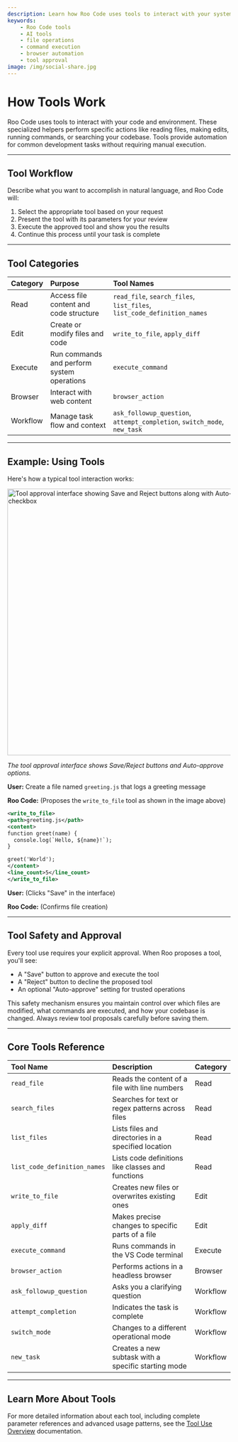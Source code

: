 ```yaml
---
description: Learn how Roo Code uses tools to interact with your system. Understand file operations, command execution, browser control, and the approval workflow.
keywords:
    - Roo Code tools
    - AI tools
    - file operations
    - command execution
    - browser automation
    - tool approval
image: /img/social-share.jpg
---
```


# How Tools Work

Roo Code uses tools to interact with your code and environment. These specialized helpers perform specific actions like reading files, making edits, running commands, or searching your codebase. Tools provide automation for common development tasks without requiring manual execution.

---

## Tool Workflow

Describe what you want to accomplish in natural language, and Roo Code will:

1. Select the appropriate tool based on your request
2. Present the tool with its parameters for your review
3. Execute the approved tool and show you the results
4. Continue this process until your task is complete

---

## Tool Categories

| Category | Purpose                                    | Tool Names                                                               |
| :------- | :----------------------------------------- | :----------------------------------------------------------------------- |
| Read     | Access file content and code structure     | `read_file`, `search_files`, `list_files`, `list_code_definition_names`  |
| Edit     | Create or modify files and code            | `write_to_file`, `apply_diff`                                            |
| Execute  | Run commands and perform system operations | `execute_command`                                                        |
| Browser  | Interact with web content                  | `browser_action`                                                         |
| Workflow | Manage task flow and context               | `ask_followup_question`, `attempt_completion`, `switch_mode`, `new_task` |

---

## Example: Using Tools

Here's how a typical tool interaction works:

<img src="/img/how-tools-work/how-tools-work.png" alt="Tool approval interface showing Save and Reject buttons along with Auto-approve checkbox" width="600" />

_The tool approval interface shows Save/Reject buttons and Auto-approve options._

**User:** Create a file named `greeting.js` that logs a greeting message

**Roo Code:** (Proposes the `write_to_file` tool as shown in the image above)

```xml
<write_to_file>
<path>greeting.js</path>
<content>
function greet(name) {
  console.log(`Hello, ${name}!`);
}

greet('World');
</content>
<line_count>5</line_count>
</write_to_file>
```

**User:** (Clicks "Save" in the interface)

**Roo Code:** (Confirms file creation)

---

## Tool Safety and Approval

Every tool use requires your explicit approval. When Roo proposes a tool, you'll see:

- A "Save" button to approve and execute the tool
- A "Reject" button to decline the proposed tool
- An optional "Auto-approve" setting for trusted operations

This safety mechanism ensures you maintain control over which files are modified, what commands are executed, and how your codebase is changed. Always review tool proposals carefully before saving them.

---

## Core Tools Reference

| Tool Name                    | Description                                         | Category |
| :--------------------------- | :-------------------------------------------------- | :------- |
| `read_file`                  | Reads the content of a file with line numbers       | Read     |
| `search_files`               | Searches for text or regex patterns across files    | Read     |
| `list_files`                 | Lists files and directories in a specified location | Read     |
| `list_code_definition_names` | Lists code definitions like classes and functions   | Read     |
| `write_to_file`              | Creates new files or overwrites existing ones       | Edit     |
| `apply_diff`                 | Makes precise changes to specific parts of a file   | Edit     |
| `execute_command`            | Runs commands in the VS Code terminal               | Execute  |
| `browser_action`             | Performs actions in a headless browser              | Browser  |
| `ask_followup_question`      | Asks you a clarifying question                      | Workflow |
| `attempt_completion`         | Indicates the task is complete                      | Workflow |
| `switch_mode`                | Changes to a different operational mode             | Workflow |
| `new_task`                   | Creates a new subtask with a specific starting mode | Workflow |

---

## Learn More About Tools

For more detailed information about each tool, including complete parameter references and advanced usage patterns, see the [Tool Use Overview](/advanced-usage/available-tools/tool-use-overview) documentation.
